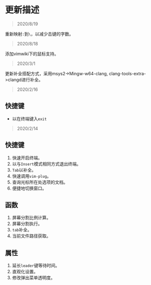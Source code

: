 # 更新描述

> 2020/8/19

重新映射`:`到`\`，以减少击键的字数。

> 2020/8/18

添加vimwiki下的鼠标支持。

> 2020/3/1

更新补全搭配方式，采用msys2->Mingw-w64-clang, clang-tools-extra->clangd进行补全。

> 2020/2/16

## 快捷键

- <Esc>以在终端键入`exit`

> 2020/2/14

## 快捷键

1. 快速开启终端。
2. 以与`Insert`模式相同方式退出终端。
3. `Tab`以补全。
5. 快速调用`vim-plug`。
6. 查询光标所在处选项的文档。
7. 便捷地切换窗口。

## 函数

1. 屏幕分割比例计算。
2. 屏幕分割执行。
3. `tab`补全。
4. 当前文件路径获取。

## 属性

1. 延长`leader`键等待时间。
2. 直观化设置。
3. 修改弹出菜单透明度。
